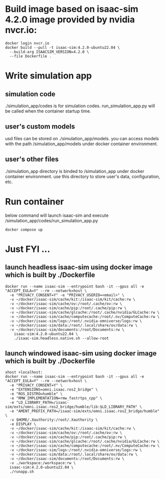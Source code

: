 

# Build image based on isaac-sim 4.2.0 image provided by nvidia nvcr.io:
```
docker login nvcr.io
docker build --pull -t isaac-sim:4.2.0-ubuntu22.04 \
  --build-arg ISAACSIM_VERSION=4.2.0 \
  --file Dockerfile .
```

# Write simulation app

## simulation code

./simulation_app/codes is for simulation codes. run_simulation_app.py will be called when the container startup time.


## user's custom models 

usd files can be stored on ./simulation_app/models.
you can access models with the path /simulation_app/models under docker container environment.

## user's other files

./simulation_app directory is binded to /simulation_app under docker container environment. use this directory to store user's data, configuration, etc.


# Run container 

below command will launch isaac-sim and execute /simulation_app/codes/run_simulation_app.py
```
docker compose up
```




# Just FYI ...

## launch headless isaac-sim using docker image which is built by ./Dockerfile
```
docker run --name isaac-sim --entrypoint bash -it --gpus all -e "ACCEPT_EULA=Y" --rm --network=host \
  -e "PRIVACY_CONSENT=Y" -e "PRIVACY_USERID=<email>" \
  -v ~/docker/isaac-sim/cache/kit:/isaac-sim/kit/cache:rw \
  -v ~/docker/isaac-sim/cache/ov:/root/.cache/ov:rw \
  -v ~/docker/isaac-sim/cache/pip:/root/.cache/pip:rw \
  -v ~/docker/isaac-sim/cache/glcache:/root/.cache/nvidia/GLCache:rw \
  -v ~/docker/isaac-sim/cache/computecache:/root/.nv/ComputeCache:rw \
  -v ~/docker/isaac-sim/logs:/root/.nvidia-omniverse/logs:rw \
  -v ~/docker/isaac-sim/data:/root/.local/share/ov/data:rw \
  -v ~/docker/isaac-sim/documents:/root/Documents:rw \
	isaac-sim:4.2.0-ubuntu22.04 \
	./isaac-sim.headless.native.sh --allow-root
```

## launch windowed isaac-sim using docker image which is built by ./Dockerfile
```
xhost +localhost:
docker run --name isaac-sim --entrypoint bash -it --gpus all -e "ACCEPT_EULA=Y" --rm --network=host \
  -e "PRIVACY_CONSENT=Y" \
  -e "EXTENSIONS=omni.isaac.ros2_bridge" \
  -e "ROS_DISTRO=humble" \
  -e "RMW_IMPLEMENTATION=rmw_fastrtps_cpp" \
  -e "LD_LIBRARY_PATH=/isaac-sim/exts/omni.isaac.ros2_bridge/humble/lib:$LD_LIBRARY_PATH" \
  -e "AMENT_PREFIX_PATH=/isaac-sim/exts/omni.isaac.ros2_bridge/humble" \
  -v $HOME/.Xauthority:/root/.Xauthority \
  -e DISPLAY \
  -v ~/docker/isaac-sim/cache/kit:/isaac-sim/kit/cache:rw \
  -v ~/docker/isaac-sim/cache/ov:/root/.cache/ov:rw \
  -v ~/docker/isaac-sim/cache/pip:/root/.cache/pip:rw \
  -v ~/docker/isaac-sim/cache/glcache:/root/.cache/nvidia/GLCache:rw \
  -v ~/docker/isaac-sim/cache/computecache:/root/.nv/ComputeCache:rw \
  -v ~/docker/isaac-sim/logs:/root/.nvidia-omniverse/logs:rw \
  -v ~/docker/isaac-sim/data:/root/.local/share/ov/data:rw \
  -v ~/docker/isaac-sim/documents:/root/Documents:rw \
  -v ./workspace:/workspace:rw \
  isaac-sim:4.2.0-ubuntu22.04 \
  ./runapp.sh
```